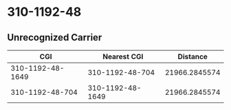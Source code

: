 # 310-1192-48
## Unrecognized Carrier


| CGI | Nearest CGI | Distance |
|-----|-------------|----------|
| 310-1192-48-1649 | 310-1192-48-704 | 21966.2845574 |
| 310-1192-48-704 | 310-1192-48-1649 | 21966.2845574 |
